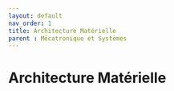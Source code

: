 ```yaml
---
layout: default
nav_order: 1
title: Architecture Matérielle
parent : Mécatronique et Systèmes
---
```


# Architecture Matérielle

<!--Schéma global du robot
 → Vue interactive des composants (actionneurs, capteurs, contrôleurs).
 → Flux d’énergie et de données entre les éléments.


Cadre mécanique
 → Matériaux utilisés et contraintes de poids.
 → Conception des articulations et axes de rotation. -->
